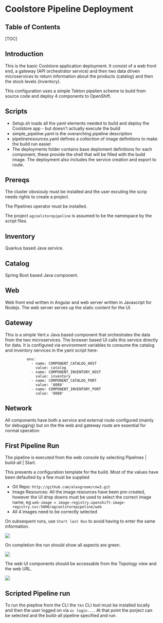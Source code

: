 
Coolstore Pipeline Deployment
===

## Table of Contents

[TOC]

## Introduction

This is the basic Coolstore application deployment. It consist of a web front end, a gateway (API orchestrator service) and then two data driven microservices to return information about the products (catalog) and then the stock levels (inventory).

This configuration uses a simple Tekton pipelien scheme to build from source code and deploy 4 components to OpenShift.

## Scripts

* Setup.sh loads all the yaml elements needed to build and deploy the Coolstore app - but doesn't actually execute the build
* simple_pipeline.yaml is the overarching pipeline description
* pipelineresources.yaml defines a collection of image definitions to make the build run easier
* The deployments folder contains base deploment definitions for each component, these provide the shell that will be filled with the build image. The deployment also includes the service creation and export to route.


## Prereqs

The cluster obvsiouly must be installed and the user excuting the scrip needs rights to create a project.

The Pipelines operator must be installed.

The project `agcoolstorepipeline` is assumed to be the namespace by the script files.

## Inventory
Quarkus based Java service.

## Catalog
Spring Boot based Java component.

## Web
Web front end written in Angular and web server written in Javascript for Nodejs. The web server serves up the static content for the UI.

## Gateway
This is a simple Vert.x Java based component that orchestrates the data from the two microservices. The browser based UI calls this service directly for data. It is configured via environment variables to consume the catalog and inventory services in the yaml script here:

```
          env:
            - name: COMPONENT_CATALOG_HOST
              value: catalog
            - name: COMPONENT_INVENTORY_HOST
              value: inventory
            - name: COMPONENT_CATALOG_PORT
              value: '8080'
            - name: COMPONENT_INVENTORY_PORT
              value: '8080'

```

## Network

All components have both a service and external route configured (mainly for debugging) but on the the web and gateway route are essential for normal operation

## First Pipeline Run
The pipeline is executed from the web console by selecting Pipelines | build-all | Start.

This presents a configuration template for the build. Most of the values have been defaulted by a few must be supplied

* Git Repo: `http://github.com/alexgroom/cnw3.git`
* Image Resources: All the image resources have been pre-created, however the UI drop downs must be used to select the correct image name, eg `web-image = image-registry.openshift-image-registry.svc:5000/agcoolstorepipeline/web`
* All 4 images need to be correctly selected

On subsequent runs, use `Start last Run` to avoid having to enter the same information.

![](https://i.imgur.com/ynUydfe.png)

On completion the run should show all aspects are green.

![](https://i.imgur.com/w1F582e.png)

The web UI components should be accessable from the Topology view and the web URL.

![](https://i.imgur.com/Gk4JT7Q.png)


## Scripted Pipeline run
To run the piepline from the CLI the `tkn` CLI tool must be installed locally and then the user logged on via `oc login...`. At that point the porject can be selected and the build-all pipeline specified and run.

